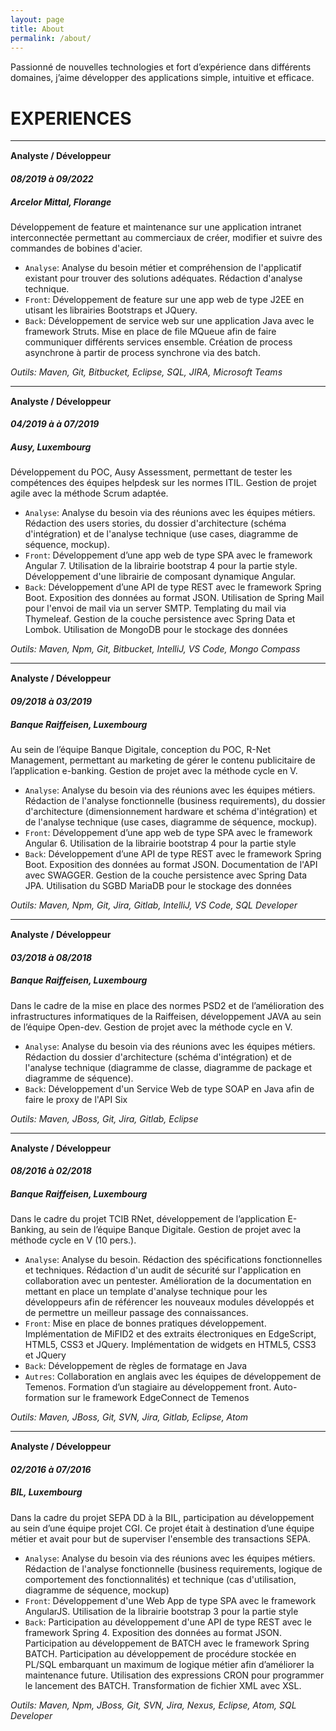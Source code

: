 ```yaml
---
layout: page
title: About
permalink: /about/
---
```


<p style="margin-top:15px;">Passionné de nouvelles technologies et fort d’expérience dans différents domaines, j’aime développer des applications simple, intuitive et efficace.</p>

# EXPERIENCES
---

<H4 style="margin-bottom: 0px;margin-top: 15px;"> Analyste / Développeur </h4>
<h5 style="margin-bottom:0px;"> 08/2019 à 09/2022 </h5>
<h5> Arcelor Mittal, Florange </h5>

Développement de feature et maintenance sur une application intranet interconnectée permettant au commerciaux de créer, modifier et suivre des commandes de bobines d'acier.

- `Analyse`:	Analyse du besoin métier et compréhension de l'applicatif existant pour trouver des solutions adéquates. Rédaction d'analyse technique.
- `Front`:	Développement de feature sur une app web de type J2EE en utisant les librairies Bootstraps et JQuery.
- `Back`:	Développement de service web sur une application Java avec le framework Struts. Mise en place de file MQueue afin de faire communiquer différents services ensemble. Création de process asynchrone à partir de process synchrone via des batch.

*Outils: Maven, Git, Bitbucket, Eclipse, SQL, JIRA, Microsoft Teams*

---

<h4 style="margin-bottom: 0px;margin-top: 15px;"> Analyste / Développeur </h4>
<h5 style="margin-bottom:0px;"> 04/2019 à à 07/2019</h5>
<h5> Ausy, Luxembourg</h5>

Développement du POC, Ausy Assessment, permettant de tester les compétences des équipes helpdesk sur les normes ITIL. Gestion de projet agile avec la méthode Scrum adaptée.

- `Analyse`:	Analyse du besoin via des réunions avec les équipes métiers. Rédaction des users stories, du dossier d'architecture (schéma d'intégration) et de l'analyse technique (use cases, diagramme de séquence, mockup).
- `Front`:	Développement d’une app web de type SPA avec le framework Angular 7. Utilisation de la librairie bootstrap 4 pour la partie style. Développement d'une librairie de composant dynamique Angular.
- `Back`:	Développement d’une API de type REST avec le framework Spring Boot. Exposition des données au format JSON. Utilisation de Spring Mail pour l'envoi de mail via un server SMTP. Templating du mail via Thymeleaf. Gestion de la couche persistence avec Spring Data et Lombok. Utilisation de MongoDB pour le stockage des données

*Outils: Maven, Npm, Git, Bitbucket, IntelliJ, VS Code, Mongo Compass*

---

<h4 style="margin-bottom: 0px;margin-top: 15px;"> Analyste / Développeur </h4>
<h5 style="margin-bottom:0px;"> 09/2018 à 03/2019 </h5>
<h5> Banque Raiffeisen, Luxembourg </h5>

Au sein de l’équipe Banque Digitale, conception du POC, R-Net Management, permettant au marketing de gérer le contenu publicitaire de l’application e-banking. Gestion de projet avec la méthode cycle en V.

- `Analyse`:	Analyse du besoin via des réunions avec les équipes métiers. Rédaction de l'analyse fonctionnelle (business requirements), du dossier d'architecture (dimensionnement hardware et schéma d'intégration) et de l'analyse technique (use cases, diagramme de séquence, mockup).
- `Front`:	Développement d’une app web de type SPA avec le framework Angular 6. Utilisation de la librairie bootstrap 4 pour la partie style
- `Back`:	Développement d’une API de type REST avec le framework Spring Boot. Exposition des données au format JSON. Documentation de l'API avec SWAGGER. Gestion de la couche persistence avec Spring Data JPA. Utilisation du SGBD MariaDB pour le stockage des données

*Outils: Maven, Npm, Git, Jira, Gitlab, IntelliJ, VS Code, SQL Developer*

---

<h4 style="margin-bottom: 0px;margin-top: 15px;"> Analyste / Développeur </h4>
<h5 style="margin-bottom:0px;"> 03/2018 à 08/2018</h5>
<h5> Banque Raiffeisen, Luxembourg</h5>

Dans le cadre de la mise en place des normes PSD2 et de l’amélioration des infrastructures informatiques de la Raiffeisen, développement JAVA au sein de l’équipe Open-dev. Gestion de projet avec la méthode cycle en V.

- `Analyse`:	Analyse du besoin via des réunions avec les équipes métiers. Rédaction du dossier d'architecture (schéma d'intégration) et de l'analyse technique (diagramme de classe, diagramme de package et diagramme de séquence).
- `Back`:	Développement d'un Service Web de type SOAP en Java afin de faire le proxy de l'API Six

*Outils: Maven, JBoss, Git, Jira, Gitlab, Eclipse*

---

<h4 style="margin-bottom: 0px;margin-top: 15px;"> Analyste / Développeur </h4>
<h5 style="margin-bottom:0px;"> 08/2016 à 02/2018</h5>
<h5> Banque Raiffeisen, Luxembourg</h5>

Dans le cadre du projet TCIB RNet, développement de l’application E-Banking, au sein de l’équipe Banque Digitale. Gestion de projet avec la méthode cycle en V (10 pers.).

- `Analyse`:	Analyse du besoin. Rédaction des spécifications fonctionnelles et techniques. Rédaction d'un audit de sécurité sur l'application en collaboration avec un pentester. Amélioration de la documentation en mettant en place un template d'analyse technique pour les développeurs afin de référencer les nouveaux modules développés et de permettre un meilleur passage des connaissances.
- `Front`:	Mise en place de bonnes pratiques développement. Implémentation de MiFID2 et des extraits électroniques en EdgeScript, HTML5, CSS3 et JQuery. Implémentation de widgets en HTML5, CSS3 et JQuery
- `Back`:	Développement de règles de formatage en Java
- `Autres`:	Collaboration en anglais avec les équipes de développement de Temenos. Formation d’un stagiaire au développement front. Auto-formation sur le framework EdgeConnect de Temenos

*Outils: Maven, JBoss, Git, SVN, Jira, Gitlab, Eclipse, Atom*

---

<h4 style="margin-bottom: 0px;margin-top: 15px;"> Analyste / Développeur </h4>
<h5 style="margin-bottom:0px;"> 02/2016 à 07/2016</h5>
<h5> BIL, Luxembourg</h5>

Dans la cadre du projet SEPA DD à la BIL, participation au développement au sein d’une équipe projet CGI. Ce projet était à destination d’une équipe métier et avait pour but de superviser l'ensemble des transactions SEPA.

- `Analyse`:	Analyse du besoin via des réunions avec les équipes métiers. Rédaction de l'analyse fonctionnelle (business requirements, logique de comportement des fonctionnalités) et technique (cas d'utilisation, diagramme de séquence, mockup)
- `Front`:	Développement d'une Web App de type SPA avec le framework AngularJS. Utilisation de la librairie bootstrap 3 pour la partie style
- `Back`:	Participation au développement d'une API de type REST avec le framework Spring 4. Exposition des données au format JSON. Participation au développement de BATCH avec le framework Spring BATCH. Participation au développement de procédure stockée en PL/SQL embarquant un maximum de logique métier afin d’améliorer la maintenance future. Utilisation des expressions CRON pour programmer le lancement des BATCH. Transformation de fichier XML avec XSL.

*Outils: Maven, Npm, JBoss, Git, SVN, Jira, Nexus, Eclipse, Atom, SQL Developer*
